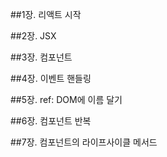 ##1장. 리액트 시작

##2장. JSX

##3장. 컴포넌트

##4장. 이벤트 핸들링

##5장. ref: DOM에 이름 달기

##6장. 컴포넌트 반복

##7장. 컴포넌트의 라이프사이클 메서드

